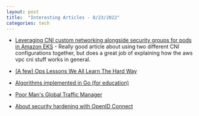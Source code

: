 ```yaml
---
layout: post
title:  "Interesting Articles - 8/23/2022"
categories: tech
---
```

* [Leveraging CNI custom networking alongside security groups for pods in Amazon EKS](https://aws.amazon.com/blogs/containers/leveraging-cni-custom-networking-alongside-security-groups-for-pods-in-amazon-eks/) - Really good article about using two different CNI configurations together, but does a great job of explaining how the aws vpc cni stuff works in general.

* [(A few) Ops Lessons We All Learn The Hard Way](https://www.netmeister.org/blog/ops-lessons.html)

* [Algorithms implemented in Go (for education)](https://github.com/TheAlgorithms/Go)

* [Poor Man's Global Traffic Manager](https://gist.github.com/Snawoot/b7065addf014d90f858dbd185d514cde)

* [About security hardening with OpenID Connect](https://docs.github.com/en/actions/deployment/security-hardening-your-deployments/about-security-hardening-with-openid-connect)
